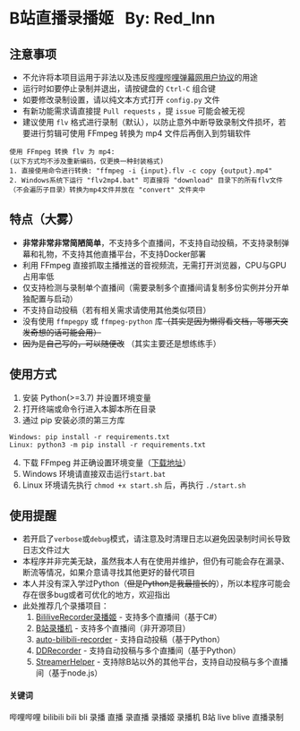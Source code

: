# B站直播录播姬 &nbsp; By: Red_lnn

## 注意事项
- 不允许将本项目运用于非法以及违反[哔哩哔哩弹幕网用户协议](https://www.bilibili.com/blackboard/topic/activity-cn8bxPLzz.html)的用途
- 运行时如要停止录制并退出，请按键盘的 `Ctrl-C` 组合键
- 如要修改录制设置，请以纯文本方式打开 `config.py` 文件
- 有新功能需求请直接提 `Pull requests` ，提 `issue` 可能会被无视
- 建议使用 `flv` 格式进行录制（默认），以防止意外中断导致录制文件损坏，若要进行剪辑可使用 FFmpeg 转换为 mp4 文件后再倒入到剪辑软件  
```
使用 FFmpeg 转换 flv 为 mp4:
(以下方式均不涉及重新编码，仅更换一种封装格式)
1. 直接使用命令进行转换: "ffmpeg -i {input}.flv -c copy {output}.mp4"
2. Windows系统下运行 "flv2mp4.bat" 可直接将 "download" 目录下的所有flv文件（不会遍历子目录）转换为mp4文件并放在 "convert" 文件夹中
```

## 特点（大雾）
- __非常非常非常简陋简单__，不支持多个直播间，不支持自动投稿，不支持录制弹幕和礼物，不支持其他直播平台，不支持Docker部署
- 利用 FFmpeg 直接抓取主播推送的音视频流，无需打开浏览器，CPU与GPU占用率低
- 仅支持检测与录制单个直播间（需要录制多个直播间请复制多份实例并分开单独配置与启动）
- 不支持自动投稿（若有相关需求请使用其他类似项目）
- 没有使用 `ffmpegpy` 或 `ffmpeg-python` 库~~（其实是因为懒得看文档，等哪天突发奇想的话可能会用）~~
- ~~因为是自己写的，可以随便改~~ （其实主要还是想练练手）

## 使用方式
1. 安装 Python(>=3.7) 并设置环境变量
2. 打开终端或命令行进入本脚本所在目录
3. 通过 pip 安装必须的第三方库
```
Windows: pip install -r requirements.txt
Linux: python3 -m pip install -r requirements.txt
```
4. 下载 FFmpeg 并正确设置环境变量（[下载地址](http://www.ffmpeg.org/download.html)）
6. Windows 环境请直接双击运行`start.bat`
7. Linux 环境请先执行 `chmod +x start.sh` 后，再执行 `./start.sh`

## 使用提醒
- 若开启了`verbose`或`debug`模式，请注意及时清理日志以避免因录制时间长导致日志文件过大
- 本程序并非完美无缺，虽然我本人有在使用并维护，但仍有可能会存在漏录、断流等情况，如果介意请寻找其他更好的替代项目
- 本人并没有深入学过Python（~~但是Python是我最擅长的~~），所以本程序可能会存在很多bug或者可优化的地方，欢迎指出
- 此处推荐几个录播项目：
  1. [BililiveRecorder录播姬](https://github.com/Bililive/BililiveRecorder) - 支持多个直播间（基于C#）
  2. [B站录播机](http://live.weibo333.com) - 支持多个直播间（非开源项目）
  3. [auto-bilibili-recorder](https://github.com/valkjsaaa/auto-bilibili-recorder) - 支持自动投稿（基于Python）
  4. [DDRecorder](https://github.com/AsaChiri/DDRecorder) - 支持自动投稿与多个直播间（基于Python）
  4. [StreamerHelper](https://github.com/ZhangMingZhao1/StreamerHelper) - 支持除B站以外的其他平台，支持自动投稿与多个直播间（基于node.js）

#### 关键词
哔哩哔哩 bilibili bili bli 录播 直播 录直播 录播姬 录播机 B站 live blive 直播录制
